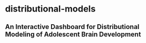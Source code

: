 # distributional-models
## An Interactive Dashboard for Distributional Modeling of Adolescent Brain Development
